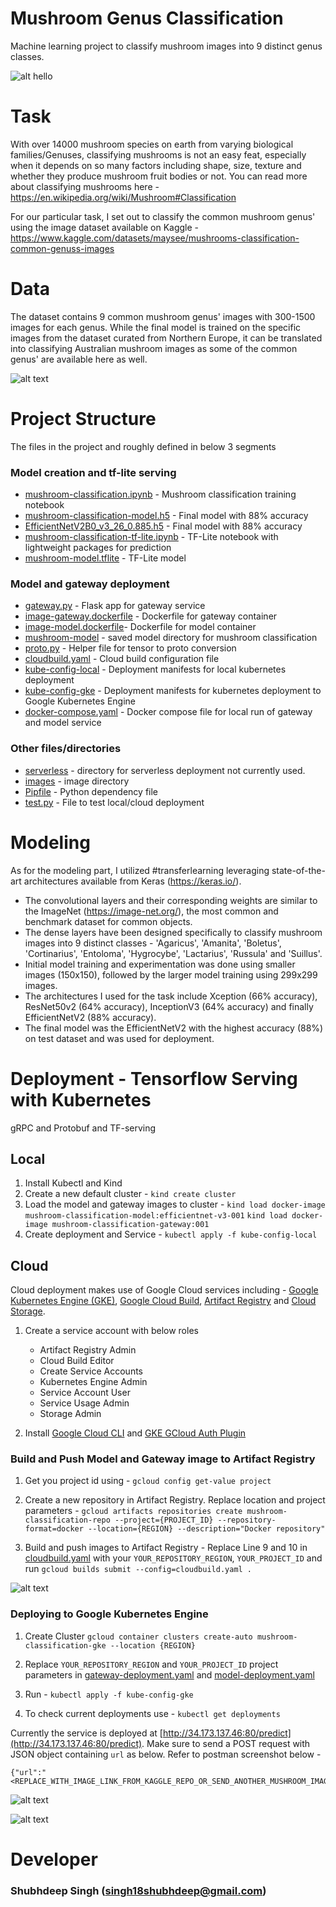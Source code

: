 # Mushroom Genus Classification
Machine learning project to classify mushroom images into 9 distinct genus classes.

![alt hello](https://github.com/Shubh18s/mushroom-genus-classification/blob/main/images/mushroom_classification_image_bing_generated.jpg)


# Task
With over 14000 mushroom species on earth from varying biological families/Genuses, classifying mushrooms is not an easy feat, especially when it depends on so many factors including shape, size, texture and whether they produce mushroom fruit bodies or not. You can read more about classifying mushrooms here - https://en.wikipedia.org/wiki/Mushroom#Classification

For our particular task, I set out to classify the common mushroom genus' using the image dataset available on Kaggle - https://www.kaggle.com/datasets/maysee/mushrooms-classification-common-genuss-images

# Data
The dataset contains 9 common mushroom genus' images with 300-1500 images for each genus. While the final model is trained on the specific images from the dataset curated from Northern Europe, it can be translated into classifying Australian mushroom images as some of the common genus' are available here as well.

![alt text](https://github.com/Shubh18s/mushroom-genus-classification/blob/main/images/mushroom_genus_distribution.png)

# Project Structure

The files in the project and roughly defined in below 3 segments

### Model creation and tf-lite serving
- [mushroom-classification.ipynb](mushroom-classification.ipynb) - Mushroom classification training notebook
- [mushroom-classification-model.h5](mushroom-classification-model.h5) - Final model with 88% accuracy
- [EfficientNetV2B0_v3_26_0.885.h5](EfficientNetV2B0_v3_26_0.885.h5) - Final model with 88% accuracy
- [mushroom-classification-tf-lite.ipynb](mushroom-classification-tf-lite.ipynb) - TF-Lite notebook with lightweight packages for prediction
- [mushroom-model.tflite](mushroom-model.tflite) - TF-Lite model

### Model and gateway deployment
- [gateway.py](gateway.py) - Flask app for gateway service
- [image-gateway.dockerfile](image-gateway.dockerfile) - Dockerfile for gateway container
- [image-model.dockerfile](image-model.dockerfile)- Dockerfile for model container
- [mushroom-model](mushroom-model) - saved model directory for mushroom classification
- [proto.py](proto.py) - Helper file for tensor to proto conversion
- [cloudbuild.yaml](cloudbuild.yaml) - Cloud build configuration file
- [kube-config-local](kube-config-local) - Deployment manifests for local kubernetes deployment
- [kube-config-gke](kube-config-gke) - Deployment manifests for kubernetes deployment to Google Kubernetes Engine
- [docker-compose.yaml](docker-compose.yaml) - Docker compose file for local run of gateway and model service

### Other files/directories
- [serverless](serverless) - directory for serverless deployment not currently used.
- [images](images) - image directory
- [Pipfile](Pipfile) - Python dependency file
- [test.py](test.py) - File to test local/cloud deployment

# Modeling
As for the modeling part, I utilized #transferlearning leveraging state-of-the-art architectures available from Keras (https://keras.io/).
- The convolutional layers and their corresponding weights are similar to the ImageNet (https://image-net.org/), the most common and benchmark dataset for common objects.
- The dense layers have been designed specifically to classify mushroom images into 9 distinct classes - 'Agaricus', 'Amanita', 'Boletus', 'Cortinarius', 'Entoloma', 'Hygrocybe', 'Lactarius', 'Russula' and 'Suillus'.
- Initial model training and experimentation was done using smaller images (150x150), followed by the larger model training using 299x299 images.
- The architectures I used for the task include Xception (66% accuracy), ResNet50v2 (64% accuracy), InceptionV3 (64% accuracy) and finally EfficientNetV2 (88% accuracy).
- The final model was the EfficientNetV2 with the highest accuracy (88%) on test dataset and was used for deployment.


# Deployment - Tensorflow Serving with Kubernetes

gRPC and Protobuf and TF-serving

## Local

1. Install Kubectl and Kind
2. Create a new default cluster -
    `kind create cluster`
3. Load the model and gateway images to cluster -
    `kind load docker-image mushroom-classification-model:efficientnet-v3-001`
    `kind load docker-image mushroom-classification-gateway:001`
4. Create deployment and Service -
    `kubectl apply -f kube-config-local`

## Cloud

Cloud deployment makes use of Google Cloud services including - [Google Kubernetes Engine (GKE)](https://cloud.google.com/kubernetes-engine/?utm_source=bing&utm_medium=cpc&utm_campaign=japac-AU-all-en-dr-BKWS-all-super-trial-PHR-dr-1605216&utm_content=text-ad-none-none-DEV_c-CRE_-ADGP_Hybrid+%7C+BKWS+-+PHR+%7C+Txt+~+Containers_Kubernetes+Engine_google+kubernetes_main-KWID_43700079238685177-kwd-71606489890140:loc-9&userloc_122876-network_o&utm_term=KW_google+kubernetes+engine&gclsrc=3p.ds&&gclid=d2a059b180b9139664243c1a5309bd4f&gclsrc=3p.ds&&hl=en), [Google Cloud Build](https://cloud.google.com/build?hl=en), [Artifact Registry](https://cloud.google.com/artifact-registry/) and [Cloud Storage](https://cloud.google.com/storage/?hl=en).

1. Create a service account with below roles
    - Artifact Registry Admin
    - Cloud Build Editor
    - Create Service Accounts
    - Kubernetes Engine Admin
    - Service Account User
    - Service Usage Admin
    - Storage Admin

2. Install [Google Cloud CLI](https://cloud.google.com/sdk/docs/install#deb) and [GKE GCloud Auth Plugin](https://cloud.google.com/blog/products/containers-kubernetes/kubectl-auth-changes-in-gke)


### Build and Push Model and Gateway image to Artifact Registry

1. Get you project id using - `gcloud config get-value project`

2. Create a new repository in Artifact Registry. Replace location and project parameters  - 
`gcloud artifacts repositories create mushroom-classification-repo --project={PROJECT_ID} --repository-format=docker --location={REGION} --description="Docker repository"`

3. Build and push images to Artifact Registry -
    Replace Line 9 and 10 in [cloudbuild.yaml](cloudbuild.yaml) with your `YOUR_REPOSITORY_REGION`, `YOUR_PROJECT_ID` and run `gcloud builds submit --config=cloudbuild.yaml .`

![alt text](https://github.com/Shubh18s/mushroom-genus-classification/blob/main/images/artifact_registry_sc.png)

### Deploying to Google Kubernetes Engine
1. Create Cluster 
`gcloud container clusters create-auto mushroom-classification-gke --location {REGION}`

2. Replace `YOUR_REPOSITORY_REGION` and `YOUR_PROJECT_ID` project parameters in [gateway-deployment.yaml](kube-config-gke/gateway-deployment.yaml) and [model-deployment.yaml](kube-config-gke/model-deployment.yaml)

3. Run - `kubectl apply -f kube-config-gke`

4. To check current deployments use - 
`kubectl get deployments`

Currently the service is deployed at [http://34.173.137.46:80/predict](http://34.173.137.46:80/predict). Make sure to send a POST request with JSON object containing `url` as below. Refer to postman screenshot below -

```
{"url":"<REPLACE_WITH_IMAGE_LINK_FROM_KAGGLE_REPO_OR_SEND_ANOTHER_MUSHROOM_IMAGE>"}
```

![alt text](https://github.com/Shubh18s/mushroom-genus-classification/blob/main/images/gke_deployments.png)

![alt text](https://github.com/Shubh18s/mushroom-genus-classification/blob/main/images/postman_sc.png)

<!-- ![alt text](https://github.com/Shubh18s/mushroom-genus-classification/blob/main/images/gke_deployment_test.png) -->

# Developer

### Shubhdeep Singh (singh18shubhdeep@gmail.com)